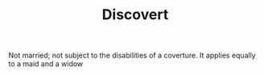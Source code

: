 ---
title: Discovert
letter: D
permalink: "/definitions/bld-discovert.html"
body: Not married; not subject to the disabilities of a coverture. It applies equally
  to a maid and a widow
published_at: '2018-07-07'
source: Black's Law Dictionary 2nd Ed (1910)
layout: post
---